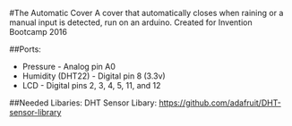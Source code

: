 #The Automatic Cover
A cover that automatically closes when raining or a manual input is detected, run on an arduino.
Created for Invention Bootcamp 2016

##Ports:
* Pressure - Analog pin A0
* Humidity (DHT22) - Digital pin 8 (3.3v)
* LCD - Digital pins 2, 3, 4, 5, 11, and 12

##Needed Libaries:
DHT Sensor Libary: https://github.com/adafruit/DHT-sensor-library
